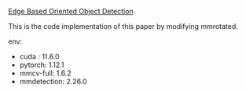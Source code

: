 [Edge Based Oriented Object Detection](https://arxiv.org/abs/2309.08265)

This is the code implementation of this paper by modifying mmrotated.

env:
*  cuda : 11.6.0
*  pytorch: 1.12.1
*  mmcv-full: 1.6.2
*  mmdetection: 2.26.0


